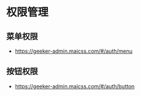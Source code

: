 # 权限管理

## 菜单权限

- https://geeker-admin.maicss.com/#/auth/menu

## 按钮权限

- https://geeker-admin.maicss.com/#/auth/button
